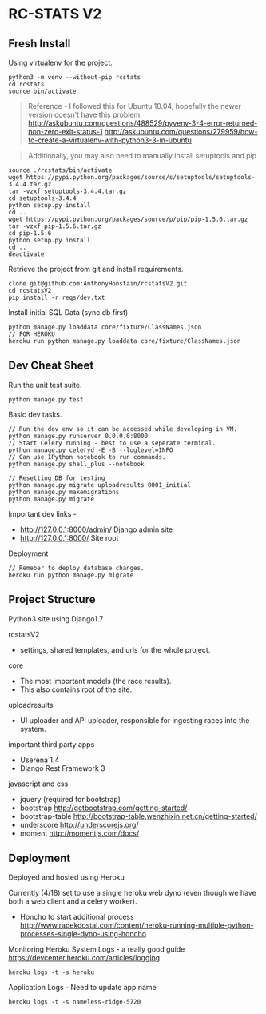 RC-STATS V2
===================


Fresh Install
-------------
Using virtualenv for the project.
```
python3 -m venv --without-pip rcstats
cd rcstats
source bin/activate
```
> Reference - I followed this for Ubuntu 10.04, hopefully the newer version doesn't have this problem.
http://askubuntu.com/questions/488529/pyvenv-3-4-error-returned-non-zero-exit-status-1
http://askubuntu.com/questions/279959/how-to-create-a-virtualenv-with-python3-3-in-ubuntu

> Additionally, you may also need to manually install setuptools and pip
```
source ./rcstats/bin/activate
wget https://pypi.python.org/packages/source/s/setuptools/setuptools-3.4.4.tar.gz
tar -vzxf setuptools-3.4.4.tar.gz
cd setuptools-3.4.4
python setup.py install
cd ..
wget https://pypi.python.org/packages/source/p/pip/pip-1.5.6.tar.gz
tar -vzxf pip-1.5.6.tar.gz
cd pip-1.5.6
python setup.py install
cd ..
deactivate
```


Retrieve the project from git and install requirements.
```
clone git@github.com:AnthonyHonstain/rcstatsV2.git
cd rcstatsV2
pip install -r reqs/dev.txt
```

Install initial SQL Data (sync db first)
```
python manage.py loaddata core/fixture/ClassNames.json
// FOR HEROKU
heroku run python manage.py loaddata core/fixture/ClassNames.json
```


Dev Cheat Sheet
-------------
Run the unit test suite.
```
python manage.py test
```
Basic dev tasks.
```
// Run the dev env so it can be accessed while developing in VM.
python manage.py runserver 0.0.0.0:8000
// Start Celery running - best to use a seperate terminal.
python manage.py celeryd -E -B --loglevel=INFO
// Can use IPython notebook to run commands.
python manage.py shell_plus --notebook

// Resetting DB for testing
python manage.py migrate uploadresults 0001_initial
python manage.py makemigrations 
python manage.py migrate
```
Important dev links -
* http://127.0.0.1:8000/admin/  Django admin site
* http://127.0.0.1:8000/  Site root

Deployment
```
// Remeber to deploy database changes.
heroku run python manage.py migrate
```


Project Structure
-------------
Python3 site using Django1.7

rcstatsV2
* settings, shared templates, and urls for the whole project.

core
* The most important models (the race results).
* This also contains root of the site. 

uploadresults
* UI uploader and API uploader, responsible for ingesting races into the system.

important third party apps
* Userena 1.4
* Django Rest Framework 3

javascript and css
* jquery (required for bootstrap)
* bootstrap http://getbootstrap.com/getting-started/
* bootstrap-table http://bootstrap-table.wenzhixin.net.cn/getting-started/
* underscore http://underscorejs.org/
* moment http://momentjs.com/docs/


Deployment
-------------
Deployed and hosted using Heroku

Currently (4/18) set to use a single heroku web dyno (even though we have both a web client and a celery worker).
* Honcho to start additional process http://www.radekdostal.com/content/heroku-running-multiple-python-processes-single-dyno-using-honcho

Monitoring
Heroku System Logs - a really good guide https://devcenter.heroku.com/articles/logging
```
heroku logs -t -s heroku
```
Application Logs - Need to update app name
```
heroku logs -t -s nameless-ridge-5720
```
